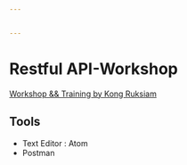 ```yaml
---


---
```


<h1 id="restful-api-workshop">Restful API-Workshop</h1>
<p><a href="https://www.youtube.com/playlist?list=PLEE74DyIkwEk3-2_ycX57IhJyynz2XVO2">Workshop &amp;&amp; Training by Kong Ruksiam</a></p>
<h2 id="tools">Tools</h2>
<ul>
<li>Text Editor : Atom</li>
<li>Postman</li>
</ul>

